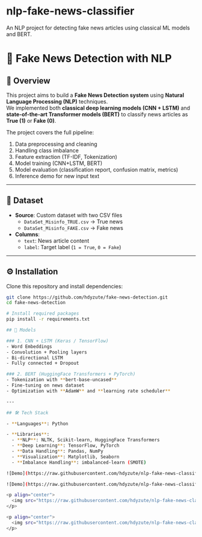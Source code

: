 # nlp-fake-news-classifier
An NLP project for detecting fake news articles using classical ML models and BERT.
# 📰 Fake News Detection with NLP

## 📌 Overview
This project aims to build a **Fake News Detection system** using **Natural Language Processing (NLP)** techniques.  
We implemented both **classical deep learning models (CNN + LSTM)** and **state-of-the-art Transformer models (BERT)** to classify news articles as **True (1)** or **Fake (0)**.

The project covers the full pipeline:
1. Data preprocessing and cleaning
2. Handling class imbalance
3. Feature extraction (TF-IDF, Tokenization)
4. Model training (CNN+LSTM, BERT)
5. Model evaluation (classification report, confusion matrix, metrics)
6. Inference demo for new input text

---

## 📂 Dataset
- **Source**: Custom dataset with two CSV files  
  - `DataSet_Misinfo_TRUE.csv` → True news  
  - `DataSet_Misinfo_FAKE.csv` → Fake news  
- **Columns**:  
  - `text`: News article content  
  - `label`: Target label (`1 = True`, `0 = Fake`)

---

## ⚙️ Installation
Clone this repository and install dependencies:

```bash
git clone https://github.com/hdyzute/fake-news-detection.git
cd fake-news-detection

# Install required packages
pip install -r requirements.txt

## 🧠 Models

### 1. CNN + LSTM (Keras / TensorFlow)
- Word Embeddings  
- Convolution + Pooling layers  
- Bi-directional LSTM  
- Fully connected + Dropout  

### 2. BERT (HuggingFace Transformers + PyTorch)
- Tokenization with **bert-base-uncased**  
- Fine-tuning on news dataset  
- Optimization with **AdamW** and **learning rate scheduler**

---

## 🛠️ Tech Stack

- **Languages**: Python  

- **Libraries**:  
  - **NLP**: NLTK, Scikit-learn, HuggingFace Transformers  
  - **Deep Learning**: TensorFlow, PyTorch  
  - **Data Handling**: Pandas, NumPy  
  - **Visualization**: Matplotlib, Seaborn  
  - **Imbalance Handling**: imbalanced-learn (SMOTE)  

![Demo](https://raw.githubusercontent.com/hdyzute/nlp-fake-news-classifier/8b68227048a8826b755b31b336f161bb35a7780a/demo.png)

![Demo](https://raw.githubusercontent.com/hdyzute/nlp-fake-news-classifier/refs/heads/main/demo.png)

<p align="center">
  <img src="https://raw.githubusercontent.com/hdyzute/nlp-fake-news-classifier/main/demo.png" alt="Demo app" width="600">
</p>

<p align="center">
  <img src="https://raw.githubusercontent.com/hdyzute/nlp-fake-news-classifier/8b68227048a8826b755b31b336f161bb35a7780a/demo.png" alt="Demo app" width="600">
</p>

